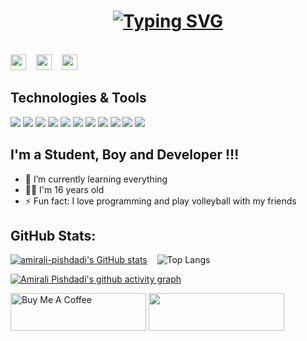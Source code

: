 <h1 align="center">
  <a href="https://git.io/typing-svg"><img src="https://readme-typing-svg.herokuapp.com?font=Consolas&weight=600&pause=1000&color=FFFFFF&background=FFFFFF00&random=false&width=435&lines=Hi+%F0%9F%96%90%F0%9F%8F%BB+%2C+I'm+Amirali+Pishdadi+.;I'm+Back-End+developer+.;I'm+16+y.o+." alt="Typing SVG" /></a>
</h1>

<!-- ![Github views](https://komarev.com/ghpvc/?username=amirali-pishdadi&color=green&style=for-the-badge) -->
<br>
<a href="https://www.linkedin.com/in/amirali-pishdadi-2529aa237/"><img src="https://img.shields.io/badge/linkedin-%230077B5.svg?&style=for-the-badge&logo=linkedin&logoColor=white" height=25></a>
&nbsp;&nbsp;
<a href="https://www.instagram.com/ampishdadi"><img src="https://img.shields.io/badge/instagram-%23E4405F.svg?&style=for-the-badge&logo=instagram&logoColor=white" height=25></a>
&nbsp;&nbsp;
<a href="https://t.me/AmPishdadi"><img src="https://img.shields.io/badge/telegram-%230077B5.svg?&style=for-the-badge&logo=telegram&logoColor=white" height=25></a>

<!-- ![Message](https://img.shields.io/badge/Amirali-Pishdadi-blue)
&nbsp;&nbsp;
![stars](https://img.shields.io/github/stars/amirali-pishdadi/amirali-pishdadi)
&nbsp;&nbsp;
![forks](https://img.shields.io/github/forks/amirali-pishdadi/amirali-pishdadi)
&nbsp;&nbsp;
![watchers](https://img.shields.io/github/watchers/amirali-pishdadi/amirali-pishdadi
) -->

## Technologies & Tools

![](https://img.shields.io/badge/OS-Windows-informational?style=flat&logo=windows&logoColor=white&color=2bbc8a)
![](https://img.shields.io/badge/Visual_Studio_Code-informational?style=flat&logo=visual-studio-code&logoColor=white&color=2bbc8a)
![](https://img.shields.io/badge/Code-Python-informational?style=flat&logo=python&logoColor=white&color=2bbc8a)
![](https://img.shields.io/badge/Code-JavaScript-informational?style=flat&logo=javascript&logoColor=white&color=2bbc8a)
![](https://img.shields.io/badge/Code-Php-informational?style=flat&logo=php&logoColor=white&color=2bbc8a)
![](https://img.shields.io/badge/Code-Django-informational?style=flat&logo=django&logoColor=white&color=2bbc8a)
![](https://img.shields.io/badge/Code-Laravel-informational?style=flat&logo=laravel&logoColor=white&color=2bbc8a)
![](https://img.shields.io/badge/Code-React-informational?style=flat&logo=react&logoColor=white&color=2bbc8a)
![](https://img.shields.io/badge/Code-TailwindCss-informational?style=flat&logo=tailwindcss&logoColor=white&color=2bbc8a)
![](https://img.shields.io/badge/Shell-PowerShell-informational?style=flat&logo=powershell&logoColor=white&color=2bbc8a)
![](https://img.shields.io/badge/Tools-MySQL-informational?style=flat&logo=mysql&logoColor=white&color=2bbc8a)

<!--
[![YouTube Channel Subscribers](https://img.shields.io/youtube/channel/subscribers/UCDCHcqyeQgJ-jVSd6VJkbCw?logo=youtube&logoColor=red&style=for-the-badge)][youtube]
[![Website](https://img.shields.io/website?label=codeSTACKr.com&style=for-the-badge&url=https%3A%2F%2Fcodestackr.com)](https://codestackr.com)
[![Twitter Follow](https://img.shields.io/twitter/follow/codeSTACKr?color=1DA1F2&logo=twitter&style=for-the-badge)](https://twitter.com/intent/follow?original_referer=https%3A%2F%2Fgithub.com%2FcodeSTACKr&screen_name=codeSTACKr)

[![Visual Studio Marketplace Rating (Stars)](https://img.shields.io/visual-studio-marketplace/stars/codestackr.codestackr-theme?label=codeSTACKr%20VS%20Code%20Theme&logo=visualstudiocode&logoColor=ff652f&style=for-the-badge)](https://marketplace.visualstudio.com/items?itemName=codestackr.codestackr-theme)
[![Become A VS Code SuperHero](https://img.shields.io/badge/-Become%20A%20VS%20Code%20SuperHero%20%E2%86%92-gray.svg?colorB=ff652f&style=for-the-badge)](https://vsCodeHero.com)
 -->

## I'm a Student, Boy and Developer !!!

- 🌱 I’m currently learning everything
- 👦🏻 I'm 16 years old
- ⚡ Fun fact: I love programming and play volleyball with my friends

## GitHub Stats:

[![amirali-pishdadi's GitHub stats](https://github-readme-stats.vercel.app/api?username=amirali-pishdadi&show_icons=true&hide=contribs,prs&theme=dark)](https://github.com/anuraghazra/github-readme-stats)
&nbsp;&nbsp;
![Top Langs](https://github-readme-stats.vercel.app/api/top-langs/?username=amirali-pishdadi&layout=compact&theme=dark)

<!-- ### Connect with me:

&nbsp;&nbsp;
[![website](./img/linkedin-light.svg)](https://linkedin.com/in/amirali-pishdadi#gh-light-mode-only)
[![website](./img/linkedin-dark.svg)](https://linkedin.com/in/amirali-pishdadi#gh-dark-mode-only)
&nbsp;&nbsp;
[![website](./img/instagram-light.svg)](https://instagram.com/ampishdadi#gh-light-mode-only)
[![website](./img/instagram-dark.svg)](https://instagram.com/ampishdadi#gh-dark-mode-only) -->

[![Amirali Pishdadi's github activity graph](https://github-readme-activity-graph.vercel.app/graph?username=amirali-pishdadi&theme=github-compact)](https://github.com/ashutosh00710/github-readme-activity-graph)

<a href="https://www.buymeacoffee.com/ampishdadi" target="_blank"><img src="https://cdn.buymeacoffee.com/buttons/v2/default-blue.png" alt="Buy Me A Coffee" style="height: 60px !important;width: 217px !important;" ></a>
<a href="https://www.coffeebede.com/ampishdadi"><img class="img-fluid"  style="height: 60px !important;width: 217px !important;" src="https://coffeebede.ir/DashboardTemplateV2/app-assets/images/banner/default-yellow.svg" /></a>
